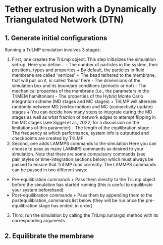 # Tether extrusion with a Dynamically Triangulated Network (DTN)

## 1. Generate initial configurations

Running a TriLMP simulation involves 3 stages:

1. First, one creates the TriLmp object. 
This step initializes the simulation set-up. Here you define...
       - The number of particles in the system, their positions, types and properties
               + By default, the particles in fluid membrane are called 'vertices'
               + The bead tethered to the membrane, that will pull on it, is called 'bead' here
       - The dimensions of the simulation box and its boundary conditions (periodic or not)
       - The mechanical properties of the membrane (i.e., the parameters in the TriMEM hamiltonian)
       - The properties of the Hybrid Monte Carlo integration scheme (MD stages and MC stages)
               + TriLMP will alternate randomly between MD (vertex motion) and MC (connectivity update) stages
               + You can decide how many steps to integrate during the MD stages
                 as well as what fraction of network edges to attempt flipping in the MC stages
                 (see Siggel et al., 2022, for a discussion on the limitations of this parameter)
       - The length of the equilibration stage
       - The frequency at which performance, system info is outputted and checkpoints are created by TriLMP
2. Second, one adds LAMMPS commands to the simulation
 Here you can choose to pass as many LAMMPS commands as desired to your simulation.
 Note that there are some compulsory commands (see pair_styles or time-integration sections below)
 which must always be passed to ensure that TriLMP runs correctly.
 The LAMMPS commands can be passed in two different ways:
 - Pre-equilibration commands
       + Pass them directly to the TriLmp object before the simulation has started running
         (this is useful to equilibrate your system beforehand)
 - Post-equilibration commands
       + Pass them by appending them to the postequilibration_commands list below
          (they will be run once the pre-equilibration stage has ended, in order)
3. Third, run the simulation by calling the TriLmp.run(args) method with its corresponding arguments

## 2. Equilibrate the membrane
